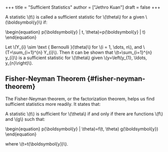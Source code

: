 +++
title = "Sufficient Statistics"
author = ["Jethro Kuan"]
draft = false
+++

A statistic \\(t\\) is called a sufficient statistic for \\(\theta\\) for a
given \\(\boldsymbol{y}\\) if:

\begin{equation}
p(\boldsymbol{y} | t, \theta)=p(\boldsymbol{y} | t)
\end{equation}

Let \\(Y\_{i} \sim \text { Bernoulli }(\theta)\\) for \\(i = 1, \dots, n\\),
and \\(T=\sum\_{i=1}^{n} Y\_{i}\\). Then it can be shown that
\\(t=\sum\_{i=1}^{n} y\_{i}\\) is a sufficient statistic for \\(\theta\\) given
\\(y=\left(y\_{1}, \ldots, y\_{n}\right)\\).

## Fisher-Neyman Theorem {#fisher-neyman-theorem}

The <span class="underline">Fisher-Neyman theorem</span>, or the factorization theorem, helps us
find sufficient statistics more readily. It states that:

A statistic \\(t\\) is sufficient for \\(\theta\\) if and only if there are
functions \\(f\\) and \\(g\\) such that:

\begin{equation}
p(\boldsymbol{y} | \theta)=f(t, \theta) g(\boldsymbol{y})
\end{equation}

where \\(t=t(\boldsymbol{y})\\).
